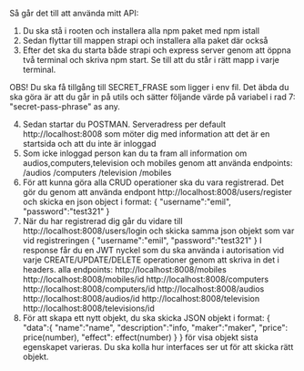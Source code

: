 Så går det till att använda mitt API:

1. Du ska stå i rooten och installera alla npm paket med npm istall
2. Sedan flyttar till mappen strapi och installera alla paket där också
3. Efter det ska du starta både strapi och express server genom att öppna två terminal och skriva npm start. Se till att du står i rätt mapp i varje terminal.

OBS! Du ska få tillgång till SECRET_FRASE som ligger i env fil. Det äbda du ska göra är att du går in på utils och sätter följande värde på variabel i rad 7:
"secret-pass-phrase" as any.

4. Sedan startar du POSTMAN. Serveradress per default http://localhost:8008 som möter dig med information att det är en startsida och att du inte är inloggad
5. Som icke inloggad person kan du ta fram all information om audios,computers,television och mobiles genom att använda endpoints:
/audios
/computers
/television
/mobiles
6. För att kunna göra alla CRUD operationer ska du vara registrerad. Det gör du genom att använda endpont 
http://localhost:8008/users/register
och skicka en json object i format:
{
    "username":"emil",
    "password":"test321"
}
7. När du har registrerad dig går du vidare till
http://localhost:8008/users/login
och skicka samma json objekt som var vid registreringen
{
    "username":"emil",
    "password":"test321"
}
I response får du en JWT nyckel som du ska använda i autorisation vid varje CREATE/UPDATE/DELETE operationer genom att skriva in det i headers. 
alla endpoints:
http://localhost:8008/mobiles
http://localhost:8008/mobiles/id
http://localhost:8008/computers
http://localhost:8008/computers/id
http://localhost:8008/audios
http://localhost:8008/audios/id
http://localhost:8008/television
http://localhost:8008/televisions/id
8. För att skapa ett nytt objekt, du ska skicka JSON objekt i format:
{
    "data":{
        "name":"name",
        "description":"info,
        "maker":"maker",
        "price": price(number),
        "effect": effect(number)
    }
}
för visa objekt sista egenskapet varieras. Du ska kolla hur interfaces ser ut för att skicka rätt objekt. 

